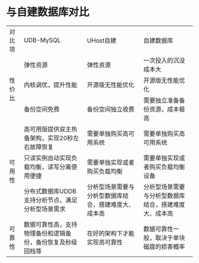 # 与自建数据库对比

<table>
    <tr>
        <td>对比项</td>
        <td>UDB-MySQL</td>
        <td>UHost自建</td>
        <td>自建数据库</td>
    </tr>
    <tr>
        <td rowspan="3">性价比</td>
        <td>弹性资源</td>
        <td>弹性资源</td>
        <td>一次投入的沉没成本大</td>
    </tr>
    <tr>
        <td>内核调优，提升性能</td>
        <td>开源版无性能优化</td>
        <td>开源版无性能优化</td>
    </tr>
    <tr>
        <td>备份空间免费</td>
        <td>备份空间独立收费</td>
        <td>需要独立准备备份资源，成本极高</td>
    </tr>
    <tr>
        <td rowspan="3">可用性</td>
        <td>高可用版提供双主热备架构，实现20秒左右故障恢复</td>
         <td>需要单独购买高可用系统</td>
         <td>需要单独购买高可用系统</td>
    </tr>
    <tr>
        <td>只读实例自动实现负载均衡，读写分离使用便捷</td>
        <td>需要单独实现或者购买负载均衡</td>
        <td>需要单独实现或者购买负载均衡设备</td>
    </tr>
     <tr>
        <td>分布式数据库UDDB支持分析节点，满足分析型场景需求</td>
        <td>分析型场景需要与分析型数据库结合，搭建难度大、成本高</td>
        <td>分析型场景需要与分析型数据库结合，搭建难度大、成本高</td>
    </tr>
    <tr>
        <td rowspan="1">可靠性</td>
        <td>数据可靠性高，支持物理备份和逻辑备份，备份恢复及秒级回档等</td>
        <td>在好的架构下才能实现高可靠性</td>
        <td>数据可靠性一般，取决于单块磁盘的损害概率</td>
    </tr>
</table>
